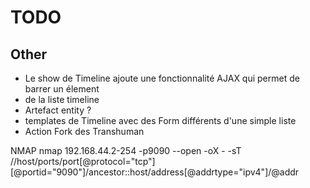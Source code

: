 # TODO

## Other
* Le show de Timeline ajoute une fonctionnalité AJAX qui permet de barrer un élement <LI> de la liste timeline
* Artefact entity ?
* templates de Timeline avec des Form différents d'une simple liste
* Action Fork des Transhuman

NMAP
nmap 192.168.44.2-254 -p9090 --open -oX - -sT
//host/ports/port[@protocol="tcp"][@portid="9090"]/ancestor::host/address[@addrtype="ipv4"]/@addr